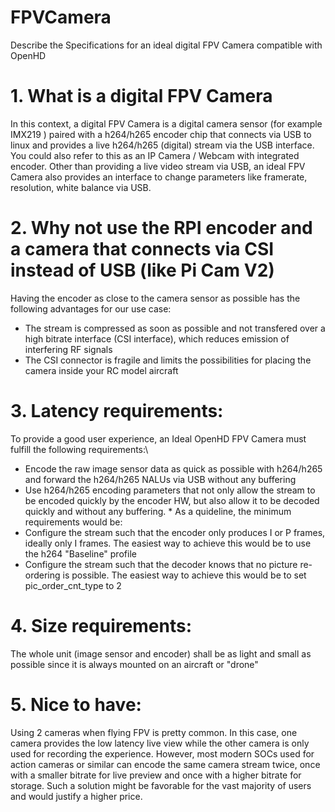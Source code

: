 # FPVCamera
Describe the Specifications for an ideal digital FPV Camera compatible with OpenHD

# 1. What is a digital FPV Camera
In this context, a digital FPV Camera is a digital camera sensor (for example IMX219 ) paired with a h264/h265 encoder chip that connects via USB to linux and provides a live h264/h265 (digital) stream via the USB interface.
You could also refer to this as an IP Camera / Webcam with integrated encoder.
Other than providing a live video stream via USB, an ideal FPV Camera also provides an interface to change parameters like framerate, resolution, white balance via USB.

# 2. Why not use the RPI encoder and a camera that connects via CSI instead of USB (like Pi Cam V2)
Having the encoder as close to the camera sensor as possible has the following advantages for our use case:
  * The stream is compressed as soon as possible and not transfered over a high bitrate interface (CSI interface), which reduces emission of interfering RF signals 
  * The CSI connector is fragile and limits the possibilities for placing the camera inside your RC model aircraft

# 3. Latency requirements:
To provide a good user experience, an Ideal OpenHD FPV Camera must fulfill the following requirements:\
  * Encode the raw image sensor data as quick as possible with h264/h265 and forward the h264/h265 NALUs via USB without any buffering
  * Use h264/h265 encoding parameters that not only allow the stream to be encoded quickly by the encoder HW, but also allow it to be decoded quickly and without any buffering.   * As a quideline, the minimum requirements would be:
  * Configure the stream such that the encoder only produces I or P frames, ideally only I frames. The easiest way to achieve this would be to use the h264 "Baseline" profile
  * Configure the stream such that the decoder knows that no picture re-ordering is possible. The easiest way to achieve this would be to set pic_order_cnt_type to 2

# 4. Size requirements:
The whole unit (image sensor and encoder) shall be as light and small as possible since it is always mounted on an aircraft or "drone"

# 5. Nice to have:
Using 2 cameras when flying FPV is pretty common. In this case, one camera provides the low latency live view while the other camera is only used for recording the experience.
However, most modern SOCs used for action cameras or similar can encode the same camera stream twice, once with a smaller bitrate for live preview and once with a higher bitrate for storage. Such a solution might be favorable for the vast majority of users and would justify a higher price.



